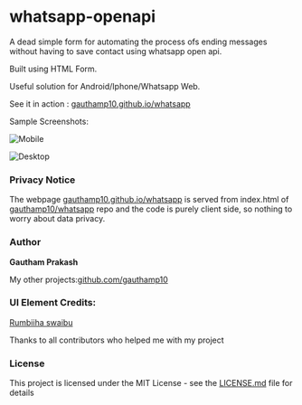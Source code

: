 # whatsapp-openapi

A dead simple form for automating the process ofs ending messages without having to save contact using whatsapp open api.

Built using HTML Form.

Useful solution for Android/Iphone/Whatsapp Web.

See it in action : [gauthamp10.github.io/whatsapp](https://gauthamp10.github.io/whatsapp)

Sample Screenshots:

![Mobile](https://imgur.com/DH2UZN9.png)

![Desktop](https://imgur.com/yrn1HL9.png)

### Privacy Notice
 The webpage [gauthamp10.github.io/whatsapp](https://gauthamp10.github.io/whatsapp) is served from index.html of [gauthamp10/whatsapp](https://github.com/gauthamp10/gauthamp10.github.io/tree/master/whatsapp) repo and the code is purely client side, so nothing to worry about data privacy.


### Author

 **Gautham Prakash**
 
 My other projects:[github.com/gauthamp10](https://gauthamp10.github.io/)
 
### UI Element Credits: 
[Rumbiiha swaibu](https://codepen.io/swaibu)
 
 Thanks to all contributors who helped me with my project

### License

This project is licensed under the MIT License - see the [LICENSE.md](LICENSE.md) file for details
